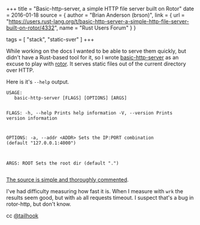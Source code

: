 +++
title = "Basic-http-server, a simple HTTP file server built on Rotor"
date = 2016-01-18
source = { author = "Brian Anderson (brson)", link = { url = "https://users.rust-lang.org/t/basic-http-server-a-simple-http-file-server-built-on-rotor/4332", name = "Rust Users Forum" } }

tags = [
  "stack",
  "static-sver"
]
+++

<p>While working on the docs I wanted to be able to serve them quickly, but didn't have a Rust-based tool for it, so I wrote <a href="https://github.com/brson/basic-http-server">basic-http-server</a> as an excuse to play with <a href="https://medium.com/@paulcolomiets/async-io-in-rust-part-iii-cbfd10f17203">rotor</a>. It serves static files out of the current directory over HTTP.</p>

<p>Here is it's <code>--help</code> output.</p>

<p></p><pre><code class="lang-auto">USAGE:
   basic-http-server [FLAGS] [OPTIONS] [ARGS]

  FLAGS:
   -h, --help Prints help information
   -V, --version Prints version information

  OPTIONS:
   -a, --addr &lt;ADDR&gt; Sets the IP:PORT combination (default "127.0.0.1:4000")

  ARGS:
   ROOT Sets the root dir (default ".")</code></pre>

  <p><a href="https://github.com/brson/basic-http-server/blob/master/src/main.rs">The source is simple and thoroughly commented</a>.</p>

  <p>I've had difficulty measuring how fast it is. When I measure with <code>wrk</code> the results seem good, but with <code>ab</code> all requests timeout. I suspect that's a bug in rotor-http, but don't know.</p>

  <p>cc <a class="mention" href="/users/tailhook">@tailhook</a></p>
